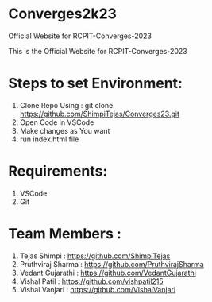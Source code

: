 # Converges2k23


Official Website for RCPIT-Converges-2023

This is the Official Website for RCPIT-Converges-2023

# Steps to set Environment:

1. Clone Repo Using :
   git clone https://github.com/ShimpiTejas/Converges23.git
2. Open Code in VSCode
3. Make changes as You want
4. run index.html file

# Requirements:

1. VSCode
2. Git

# Team Members :

1. Tejas Shimpi : https://github.com/ShimpiTejas
2. Pruthviraj Sharma : https://github.com/PruthvirajSharma
3. Vedant Gujarathi : https://github.com/VedantGujarathi
4. Vishal Patil : https://github.com/vishpatil215
5. Vishal Vanjari : https://github.com/VishalVanjari
